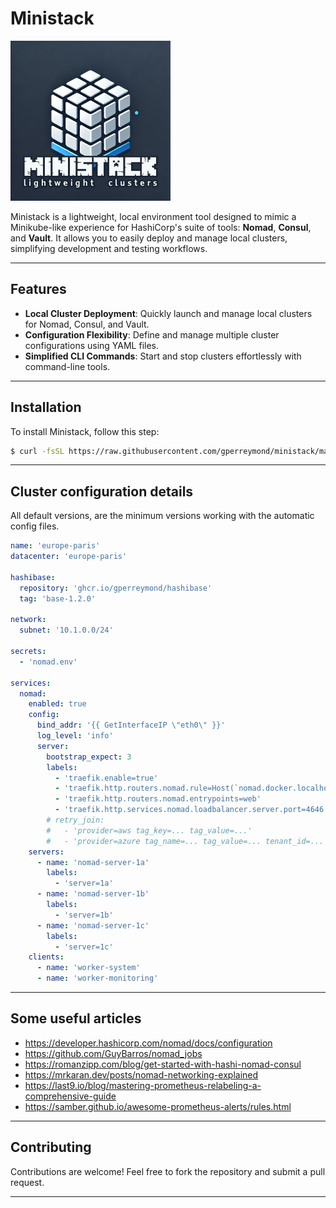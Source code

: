 # Ministack

![Logo of Ministack](images/logo-256.png)

Ministack is a lightweight, local environment tool designed to mimic a Minikube-like experience for HashiCorp's suite of tools: **Nomad**, **Consul**, and **Vault**. It allows you to easily deploy and manage local clusters, simplifying development and testing workflows.

---

## Features

- **Local Cluster Deployment**: Quickly launch and manage local clusters for Nomad, Consul, and Vault.
- **Configuration Flexibility**: Define and manage multiple cluster configurations using YAML files.
- **Simplified CLI Commands**: Start and stop clusters effortlessly with command-line tools.

---

## Installation

To install Ministack, follow this step:

```sh
$ curl -fsSL https://raw.githubusercontent.com/gperreymond/ministack/main/install | bash
```

---

## Cluster configuration details

All default versions, are the minimum versions working with the automatic config files.

```yaml
name: 'europe-paris'
datacenter: 'europe-paris'

hashibase:
  repository: 'ghcr.io/gperreymond/hashibase'
  tag: 'base-1.2.0'

network:
  subnet: '10.1.0.0/24'

secrets:
  - 'nomad.env'

services:
  nomad:
    enabled: true
    config:
      bind_addr: '{{ GetInterfaceIP \"eth0\" }}'
      log_level: 'info'
      server:
        bootstrap_expect: 3
        labels:
          - 'traefik.enable=true'
          - 'traefik.http.routers.nomad.rule=Host(`nomad.docker.localhost`)'
          - 'traefik.http.routers.nomad.entrypoints=web'
          - 'traefik.http.services.nomad.loadbalancer.server.port=4646'
        # retry_join:
        #   - 'provider=aws tag_key=... tag_value=...'
        #   - 'provider=azure tag_name=... tag_value=... tenant_id=... client_id=... subscription_id=... secret_access_key=...'
    servers:
      - name: 'nomad-server-1a'
        labels:
          - 'server=1a'
      - name: 'nomad-server-1b'
        labels:
          - 'server=1b'
      - name: 'nomad-server-1c'
        labels:
          - 'server=1c'
    clients:
      - name: 'worker-system'
      - name: 'worker-monitoring'
```

---

## Some useful articles

* https://developer.hashicorp.com/nomad/docs/configuration
* https://github.com/GuyBarros/nomad_jobs
* https://romanzipp.com/blog/get-started-with-hashi-nomad-consul
* https://mrkaran.dev/posts/nomad-networking-explained
* https://last9.io/blog/mastering-prometheus-relabeling-a-comprehensive-guide
* https://samber.github.io/awesome-prometheus-alerts/rules.html

---

## Contributing

Contributions are welcome! Feel free to fork the repository and submit a pull request.

---
